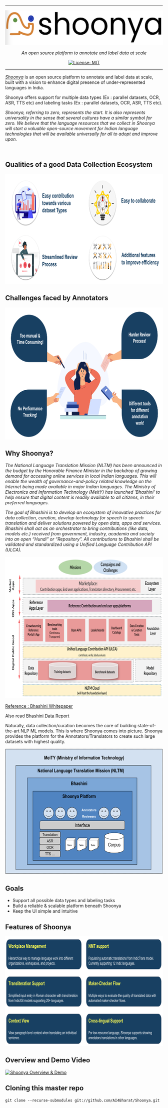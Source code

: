 ***
<p align="center">
  <a href="https://shoonya.ai4bharat.org"><img src="https://github.com/AI4Bharat/Shoonya/blob/master/docs/shoonya/logos/shoonya-logo.png" alt="Shoonya" width="550" height="110"></a>
</p>

<p align="center">
    <em>An open source platform to annotate and label data at scale</em>
</p>

<p align="center">
    <a href="https://opensource.org/licenses/MIT" target="_blank">
        <img src="https://img.shields.io/badge/License-MIT-green.svg" alt="License: MIT">
    </a>
</p>

***

*[Shoonya](http://shoonya.ai4bharat.org/)* is an open source platform to annotate and label data at scale, built with a vision to enhance digital presence of under-represented languages in India. 

Shoonya offers support for multiple data types (Ex : parallel datasets, OCR, ASR, TTS etc) and labeling tasks (Ex : parallel datasets, OCR, ASR, TTS etc).

_Shoonya, referring to zero, represents the start. It is also represents universality in the sense that several cultures have a similar symbol for zero. We believe that the language resources that we collect in Shoonya will start a valuable open-source movement for Indian language technologies that will be available universally for all to adopt and improve upon._

<br>

## Qualities of a good Data Collection Ecosystem
<p align="center">
  <img src="https://github.com/AI4Bharat/Shoonya/blob/master/docs/shoonya/images/data-collection-ecosystem.png"  width="800" height="350">
</p>

## Challenges faced by Annotators
<p align="center">
  <img src="https://github.com/AI4Bharat/Shoonya/blob/master/docs/shoonya/images/annotator-challenges.png"  width="800" height="420">
</p>

## Why Shoonya?
_The National Language Translation Mission (NLTM) has been announced in the budget by the Honorable Finance Minister in the backdrop of growing demand for accessing online services in local Indian languages. This will enable the wealth of governance-and-policy related knowledge on the Internet being made available in major Indian languages. The Ministry of Electronics and Information Technology (MeitY) has launched 'Bhashini' to help ensure that digital content is readily available to all citizens, in their preferred languages._

_The goal of Bhashini is to develop an ecosystem of innovative practices for data collection, curation, develop technology for speech to speech translation and deliver solutions powered by open data, apps and services. Bhashini shall act as an orchestrator to bring contributions (like data, models etc.) received from government, industry, academia and society into an open “Hundi” or “Repository”. All contributions to Bhashini shall be validated and standardized using a Unified Language Contribution API (ULCA)._
<br>


<p align="center">
  <img src="https://github.com/AI4Bharat/Shoonya/blob/master/docs/shoonya/images/nltm-architecture.png"  width="800" height="450">
</p>
  
[Reference : Bhashini Whitepaper](https://www.meity.gov.in/writereaddata/files/Bhashini%20Whitepaper%20ver%206.0.pdf)

Also read [Bhashini Data Report](https://indicnlp.ai4bharat.org/static/documents/DMU_Data_Report_May_2022.pdf) 

Naturally, data collection/curation becomes the core of building state-of-the-art NLP ML models. This is where Shoonya comes into picture. Shoonya provides the platform for the Annotators/Translators to create such large datasets with highest quality.


<p align="center">
  <img src="https://github.com/AI4Bharat/Shoonya/blob/master/docs/shoonya/images/shoonya-layer.png"  width="600" height="400">
</p>


## Goals
* Support all possible data types and labeling tasks
* Build a reliable & scalable platform beneath Shoonya
* Keep the UI simple and intuitive

## Features of Shoonya
<p align="center">
  <img src="https://github.com/AI4Bharat/Shoonya/blob/master/docs/shoonya/images/shoonya-features.png"  width="800" height="350">
</p>

## Overview and Demo Video
[![Shoonya Overview & Demo](https://img.youtube.com/vi/N4PBSB2fQto/0.jpg)](https://www.youtube.com/watch?v=N4PBSB2fQto)

## Cloning this master repo

```
git clone --recurse-submodules git://github.com/AI4Bharat/Shoonya.git
```
